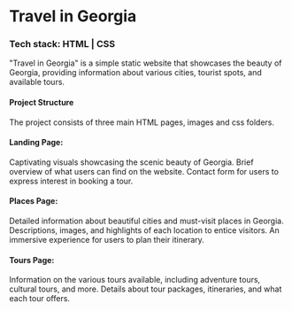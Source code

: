 # Travel in Georgia

### Tech stack: HTML | CSS

"Travel in Georgia" is a simple static website that showcases the beauty of Georgia, providing information about various cities, tourist spots, and available tours.

#### Project Structure

The project consists of three main HTML pages, images and css folders.

#### Landing Page:

Captivating visuals showcasing the scenic beauty of Georgia.
Brief overview of what users can find on the website.
Contact form for users to express interest in booking a tour.

#### Places Page:

Detailed information about beautiful cities and must-visit places in Georgia.
Descriptions, images, and highlights of each location to entice visitors.
An immersive experience for users to plan their itinerary.

#### Tours Page:

Information on the various tours available, including adventure tours, cultural tours, and more.
Details about tour packages, itineraries, and what each tour offers.
